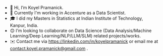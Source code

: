 - 👋 Hi, I’m Koyel Pramanick.
- 🏢 Currently I'm working in Accenture as a Data Scientist.
- 🎓 I did my Masters in Statistics at Indian Institute of Technology, Kanpur, India.
- 😊 I’m looking to collaborate on Data Science (Data Analysis/Machine Learning/Deep Learning/NLP/LLM/SLM) related projects/works.
- ✉️ Contact me via https://linkedin.com/in/koyelpramanick or email me at contact.koyel.pramanick@gmail.com .

<!---
Koyel1234/Koyel1234 is a ✨ special ✨ repository because its `README.md` (this file) appears on your GitHub profile.
You can click the Preview link to take a look at your changes.
--->
